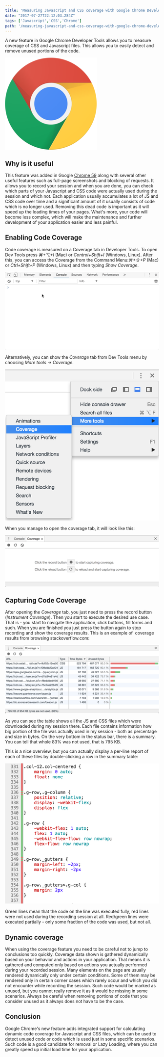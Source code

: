 ```yaml
---
title: 'Measuring Javascript and CSS coverage with Google Chrome Developer Tools'
date: "2017-07-27T22:12:03.284Z"
tags: ['Javascript','CSS','Chrome']
path: '/measuring-javascript-and-css-coverage-with-google-chrome-developer-tools'
---
```


A new feature in Google Chrome Developer Tools allows you to measure coverage of CSS and Javascript files. This allows you to easily detect and remove unused portions of the code.
<!--more-->
![chrome](./chrome.png)

Why is it useful
----------------

This feature was added in Google [Chrome 59](https://developers.google.com/web/updates/2017/04/devtools-release-notes) along with several other useful features such as full-page screenshots and blocking of requests. It allows you to record your session and when you are done, you can check which parts of your Javascript and CSS code were actually used during the session and which not. Each application usually accumulates a lot of JS and CSS code over time and a significant amount of it usually consists of code which is no longer used. Removing this dead code is important as it will speed up the loading times of your pages. What\'s more, your code will become less complex, which will make the maintenance and further development of your application easier and less painful.

Enabling Code Coverage
----------------------

Code coverage is measured on a Coverage tab in Developer Tools. To open Dev Tools press *⌘+*⌥*+I* (Mac) or *Control+Shift+I* (Windows, Linux). After this, you can access the Coverage from the Command Menu:*⌘+⇧+P* (Mac) or *Ctrl+Shift+P* (Windows, Linux) and then typing *Show Coverage*.

![show-coverage](./show-coverage.gif)

Alternatively, you can show the *Coverage* tab from Dev Tools menu by choosing *More tools → Coverage*.

![enable-code-coverage](./enable-code-coverage.png)

When you manage to open the coverage tab, it will look like this:

![coverage-tab](./coverage-tab.png)

Capturing Code Coverage
-----------------------

After opening the *Coverage* tab, you just need to press the record button (*Instrument Coverage*). Then you start to execute the desired use case. That is - you start to navigate the application, click buttons, fill forms and such. When you are finished you just press the button again to stop recording and show the coverage results. This is an example of  coverage results from browsing stackoverflow.com:

![stack-overflow-coverage](./stack-overflow-coverage.png)

As you can see the table shows all the JS and CSS files which were downloaded during my session there. Each file contains information how big portion of the file was actually used in my session - both as percentage and size in bytes. On the very bottom in the status bar, there is a summary. You can tell that whole 83% was not used, that is 795 KB.

This is a nice overview, but you can actually display a per-line report of each of these files by double-clicking a row in the summary table:

![per-line-coverage](./per-line-coverage.png)

Green lines mean that the code on the line was executed fully, red lines were not used during the recording session at all. Red/green lines were executed partially - only some fraction of the code was used, but not all.

Dynamic coverage
----------------

When using the coverage feature you need to be careful not to jump to conclusions too quickly. Coverage data shown is gathered dynamically based on your behavior and actions in your application. That means it is gathered and computed only based on actions you actually performed during your recorded session. Many elements on the page are usually rendered dynamically only under certain conditions. Some of them may be rendered only in certain corner cases which rarely occur and which you did not encounter while recording the session. Such code would be marked as unused, but you cannot really remove it as it would be missing in some scenarios. Always be careful when removing portions of code that you consider unused as it always does not have to be the case.

Conclusion
----------

Google Chrome\'s new feature adds integrated support for calculating dynamic code coverage for Javascript and CSS files, which can be used to detect unused code or code which is used just in some specific scenarios. Such code is a good candidate for removal or Lazy Loading, where you can greatly speed up initial load time for your application.
